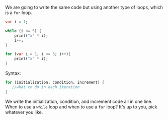 We are going to write the same code but using another type of loops, which is a `for` loop.

```dart
var i = 1;

while (i <= 5) {
    print("x" * i);
    i++;
}
```

```dart
for (var i = 1; i <= 5; i++){
    print("x" * i);
}
```

Syntax:

```dart
for (initialization; condition; increment) {
   //what to do in each iteration
}
```

We write the initialization, condition, and increment code all in one line.
When to use a `while` loop and when to use a `for` loop? It's up to you, pick whatever you like.
